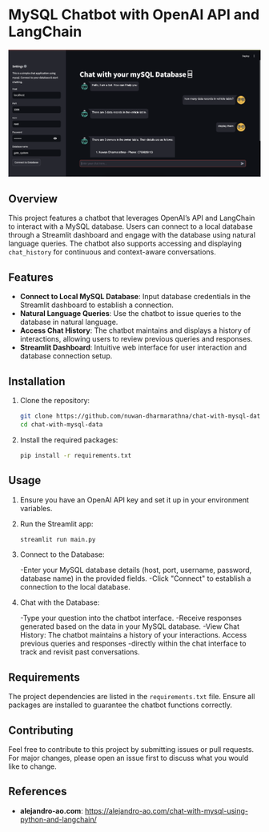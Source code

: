 # MySQL Chatbot with OpenAI API and LangChain

![Chatbot Screenshot](./chatbot.png)

## Overview

This project features a chatbot that leverages OpenAI’s API and LangChain to interact with a MySQL database. Users can connect to a local database through a Streamlit dashboard and engage with the database using natural language queries. The chatbot also supports accessing and displaying `chat_history` for continuous and context-aware conversations.

## Features

- **Connect to Local MySQL Database**: Input database credentials in the Streamlit dashboard to establish a connection.
- **Natural Language Queries**: Use the chatbot to issue queries to the database in natural language.
- **Access Chat History**: The chatbot maintains and displays a history of interactions, allowing users to review previous queries and responses.
- **Streamlit Dashboard**: Intuitive web interface for user interaction and database connection setup.

## Installation

1. Clone the repository:

   ```bash
   git clone https://github.com/nuwan-dharmarathna/chat-with-mysql-data
   cd chat-with-mysql-data
    ```
2. Install the required packages:

    ```bash
    pip install -r requirements.txt
    ```
## Usage

1. Ensure you have an OpenAI API key and set it up in your environment variables.

2. Run the Streamlit app:
    ```bash
    streamlit run main.py
    ```
3. Connect to the Database:

    -Enter your MySQL database details (host, port, username, password, database name) in the provided fields.
    -Click "Connect" to establish a connection to the local database.

4. Chat with the Database:

    -Type your question into the chatbot interface.
    -Receive responses generated based on the data in your MySQL database.
    -View Chat History: The chatbot maintains a history of your interactions. Access previous queries and responses -directly within the chat interface to track and revisit past conversations.

## Requirements

The project dependencies are listed in the `requirements.txt` file. Ensure all packages are installed to guarantee the chatbot functions correctly.

## Contributing

Feel free to contribute to this project by submitting issues or pull requests. For major changes, please open an issue first to discuss what you would like to change.

## References

- **alejandro-ao.com**: https://alejandro-ao.com/chat-with-mysql-using-python-and-langchain/



